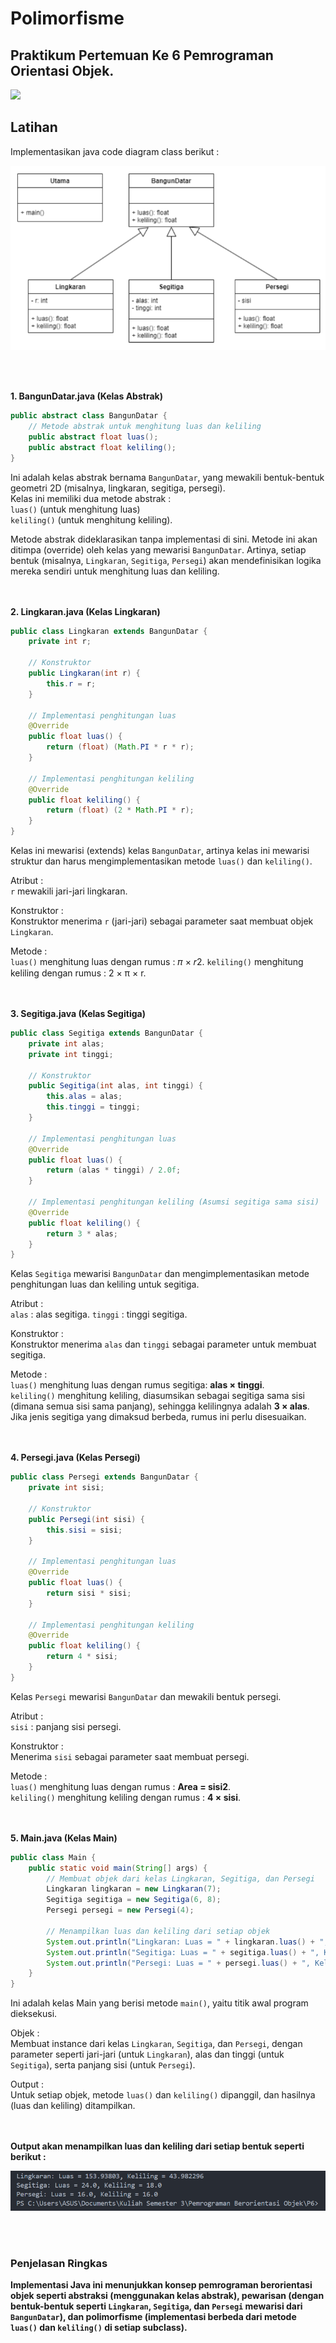 # Polimorfisme
## Praktikum Pertemuan Ke 6 Pemrograman Orientasi Objek.
<img src=https://raw.githubusercontent.com/bablubambal/All_logo_and_pictures/1ac69ce5fbc389725f16f989fa53c62d6e1b4883/programming%20languages/java.svg width="120px">

## Latihan
Implementasikan
java code diagram
class berikut :

![img](P6/assets/soal.png)

<br> <br>


<b>1. BangunDatar.java (Kelas Abstrak)</b>

``` java
public abstract class BangunDatar {
    // Metode abstrak untuk menghitung luas dan keliling
    public abstract float luas();
    public abstract float keliling();
}
```

Ini adalah kelas abstrak bernama ```BangunDatar```, yang mewakili bentuk-bentuk geometri 2D (misalnya, lingkaran, segitiga, persegi). <br>
Kelas ini memiliki dua metode abstrak : <br>
```luas()``` (untuk menghitung luas) <br>
```keliling()``` (untuk menghitung keliling). <br>

Metode abstrak dideklarasikan tanpa implementasi di sini. Metode ini akan ditimpa (override) oleh kelas yang mewarisi ```BangunDatar```. Artinya, setiap bentuk (misalnya, ```Lingkaran```, ```Segitiga```, ```Persegi```) akan mendefinisikan logika mereka sendiri untuk menghitung luas dan keliling. <br> <br> <br>


<b>2. Lingkaran.java (Kelas Lingkaran) </b>

``` java
public class Lingkaran extends BangunDatar {
    private int r;

    // Konstruktor
    public Lingkaran(int r) {
        this.r = r;
    }

    // Implementasi penghitungan luas
    @Override
    public float luas() {
        return (float) (Math.PI * r * r);
    }

    // Implementasi penghitungan keliling
    @Override
    public float keliling() {
        return (float) (2 * Math.PI * r);
    }
}
```

Kelas ini mewarisi (extends) kelas ```BangunDatar```, artinya kelas ini mewarisi struktur dan harus mengimplementasikan metode ```luas()``` dan ```keliling()```. <br>

Atribut : <br>
```r``` mewakili jari-jari lingkaran. <br>

Konstruktor : <br>
Konstruktor menerima ```r``` (jari-jari) sebagai parameter saat membuat objek ```Lingkaran```. <br>

Metode : <br>
```luas()``` menghitung luas dengan rumus : 𝜋 × 𝑟2.
```keliling()``` menghitung keliling dengan rumus : 2 × π × r. <br> <br> <br>


<b>3. Segitiga.java (Kelas Segitiga)</b>

``` java
public class Segitiga extends BangunDatar {
    private int alas;
    private int tinggi;

    // Konstruktor
    public Segitiga(int alas, int tinggi) {
        this.alas = alas;
        this.tinggi = tinggi;
    }

    // Implementasi penghitungan luas
    @Override
    public float luas() {
        return (alas * tinggi) / 2.0f;
    }

    // Implementasi penghitungan keliling (Asumsi segitiga sama sisi)
    @Override
    public float keliling() {
        return 3 * alas;
    }
}
```

Kelas ```Segitiga``` mewarisi ```BangunDatar``` dan mengimplementasikan metode penghitungan luas dan keliling untuk segitiga. <br>

Atribut : <br>
```alas``` : alas segitiga.
```tinggi``` : tinggi segitiga.

Konstruktor : <br>
Konstruktor menerima ```alas``` dan ```tinggi``` sebagai parameter untuk membuat segitiga.

Metode : <br>
```luas()``` menghitung luas dengan rumus segitiga: <b>alas × tinggi</b>. <br>
```keliling()``` menghitung keliling, diasumsikan sebagai segitiga sama sisi (dimana semua sisi sama panjang), sehingga kelilingnya adalah 
<b>3 × alas</b>. Jika jenis segitiga yang dimaksud berbeda, rumus ini perlu disesuaikan. <br> <br> <br>


<b>4. Persegi.java (Kelas Persegi)</b>

``` java
public class Persegi extends BangunDatar {
    private int sisi;

    // Konstruktor
    public Persegi(int sisi) {
        this.sisi = sisi;
    }

    // Implementasi penghitungan luas
    @Override
    public float luas() {
        return sisi * sisi;
    }

    // Implementasi penghitungan keliling
    @Override
    public float keliling() {
        return 4 * sisi;
    }
}
```

Kelas ```Persegi``` mewarisi ```BangunDatar``` dan mewakili bentuk persegi. <br>

Atribut : <br>
```sisi``` : panjang sisi persegi.

Konstruktor : <br>
Menerima ```sisi``` sebagai parameter saat membuat persegi.

Metode : <br>
```luas()``` menghitung luas dengan rumus : <b>Area = sisi2</b>. <br>
```keliling()``` menghitung keliling dengan rumus : <b>4 × sisi</b>. <br> <br> <br>


<b>5. Main.java (Kelas Main)</b>

``` java
public class Main {
    public static void main(String[] args) {
        // Membuat objek dari kelas Lingkaran, Segitiga, dan Persegi
        Lingkaran lingkaran = new Lingkaran(7);
        Segitiga segitiga = new Segitiga(6, 8);
        Persegi persegi = new Persegi(4);

        // Menampilkan luas dan keliling dari setiap objek
        System.out.println("Lingkaran: Luas = " + lingkaran.luas() + ", Keliling = " + lingkaran.keliling());
        System.out.println("Segitiga: Luas = " + segitiga.luas() + ", Keliling = " + segitiga.keliling());
        System.out.println("Persegi: Luas = " + persegi.luas() + ", Keliling = " + persegi.keliling());
    }
}
```

Ini adalah kelas Main yang berisi metode ```main()```, yaitu titik awal program dieksekusi. <br>

Objek : <br>
Membuat instance dari kelas ```Lingkaran```, ```Segitiga```, dan ```Persegi```, dengan parameter seperti jari-jari (untuk ```Lingkaran```), alas dan tinggi (untuk ```Segitiga```), serta panjang sisi (untuk ```Persegi```). <br>

Output : <br>
Untuk setiap objek, metode ```luas()``` dan ```keliling()``` dipanggil, dan hasilnya (luas dan keliling) ditampilkan. <br> <br> <br>


<b>Output akan menampilkan luas dan keliling dari setiap bentuk seperti berikut : <br>

![img](P6/assets/output.png)

<br> <br>

### Penjelasan Ringkas
Implementasi Java ini menunjukkan konsep pemrograman berorientasi objek seperti abstraksi (menggunakan kelas abstrak), pewarisan (dengan bentuk-bentuk seperti ```Lingkaran```, ```Segitiga```, dan ```Persegi``` mewarisi dari ```BangunDatar```), dan <b>polimorfisme</b> (implementasi berbeda dari metode ```luas()``` dan ```keliling()``` di setiap subclass).


